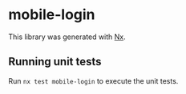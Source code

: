 # mobile-login

This library was generated with [Nx](https://nx.dev).

## Running unit tests

Run `nx test mobile-login` to execute the unit tests.
